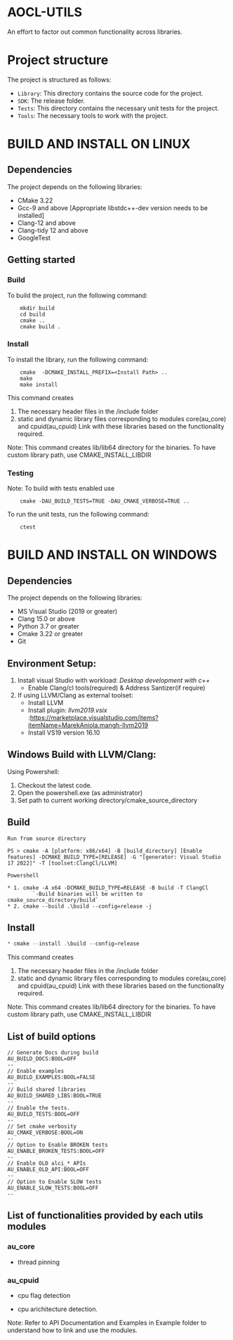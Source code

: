 # AOCL-UTILS

  An effort to factor out common functionality across libraries.

# Project structure

The project is structured as follows:

* `Library`: This directory contains the source code for the project.
* `SDK`: The release folder.
* `Tests`: This directory contains the necessary unit tests for the project.
* `Tools`: The necessary tools to work with the project.
# BUILD AND INSTALL ON LINUX

## Dependencies

The project depends on the following libraries:

* CMake 3.22
* Gcc-9 and above [Appropriate libstdc++-dev version needs to be installed]
*  Clang-12 and above
*  Clang-tidy 12 and above
* GoogleTest

## Getting started

### Build

To build the project, run the following command:

```
    mkdir build
    cd build
    cmake ..
    cmake build .
```
### Install

To install the library, run the following command:

```
    cmake  -DCMAKE_INSTALL_PREFIX=<Install Path> ..
    make
    make install
```
This command creates

1. The necessary header files in the <Install Path>/include
folder
2.  static and dynamic library files corresponding to modules core(au_core) and cpuid(au_cpuid)
    Link with these libraries based on the functionality required.

Note: This command creates lib/lib64 directory for the binaries.
To have custom library path, use CMAKE_INSTALL_LIBDIR
### Testing
Note: To build with tests enabled use

```
    cmake -DAU_BUILD_TESTS=TRUE -DAU_CMAKE_VERBOSE=TRUE ..
```

To run the unit tests, run the following command:

```
    ctest
```
# BUILD AND INSTALL ON WINDOWS

## Dependencies

The project depends on the following libraries:

- MS Visual Studio (2019 or greater)
- Clang 15.0 or above
- Python 3.7 or greater
- Cmake 3.22 or greater
- Git

## Environment Setup:

1. Install visual Studio with workload: *Desktop development with c++*
	- Enable Clang/cl tools(required) & Address Santizer(if require)
2. If using LLVM/Clang as external toolset:
	- Install LLVM
	- Install plugin: *llvm2019.vsix* :https://marketplace.visualstudio.com/items?itemName=MarekAniola.mangh-llvm2019
	- Install VS19 version 16.10

## Windows Build with LLVM/Clang:

Using Powershell:

1. Checkout the latest code.
2. Open the powershell.exe (as administrator)
3. Set path to current working directory/cmake_source_directory

## Build

`Run from source directory`
```
PS > cmake -A [platform: x86/x64] -B [build_directory] [Enable features] -DCMAKE_BUILD_TYPE=[RELEASE] -G "[generator: Visual Studio 17 2022]" -T [toolset:ClangCl/LLVM]
```

`Powershell`
```
* 1. cmake -A x64 -DCMAKE_BUILD_TYPE=RELEASE -B build -T ClangCl
		`-Build binaries will be written to cmake_source_directory/build`
* 2. cmake --build .\build --config=release -j
```

## Install

```Powershell
* cmake --install .\build --config=release

```
This command creates

1. The necessary header files in the <Install Path>/include
folder
2.  static and dynamic library files corresponding to modules core(au_core) and cpuid(au_cpuid)
    Link with these libraries based on the functionality required.

Note: This command creates lib/lib64 directory for the binaries.
To have custom library path, use CMAKE_INSTALL_LIBDIR


## List of build options
```
// Generate Docs during build
AU_BUILD_DOCS:BOOL=OFF
--
// Enable examples
AU_BUILD_EXAMPLES:BOOL=FALSE
--
// Build shared libraries
AU_BUILD_SHARED_LIBS:BOOL=TRUE
--
// Enable the tests.
AU_BUILD_TESTS:BOOL=OFF
--
// Set cmake verbosity
AU_CMAKE_VERBOSE:BOOL=ON
--
// Option to Enable BROKEN tests
AU_ENABLE_BROKEN_TESTS:BOOL=OFF
--
// Enable OLD alci_* APIs
AU_ENABLE_OLD_API:BOOL=OFF
--
// Option to Enable SLOW tests
AU_ENABLE_SLOW_TESTS:BOOL=OFF
--
```

## List of functionalities provided by each utils modules

### au_core

* thread pinning

### au_cpuid

* cpu flag detection

* cpu arichitecture detection.

Note: Refer to API Documentation and Examples in Example folder to understand
how to link and use the modules.
